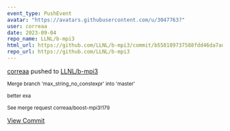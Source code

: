 ```yaml
---
event_type: PushEvent
avatar: "https://avatars.githubusercontent.com/u/3047763?"
user: correaa
date: 2023-09-04
repo_name: LLNL/b-mpi3
html_url: https://github.com/LLNL/b-mpi3/commit/b558189737588fdd46da7adb5a387f7cbafb224a
repo_url: https://github.com/LLNL/b-mpi3
---
```


<a href='https://github.com/correaa' target='_blank'>correaa</a> pushed to <a href='https://github.com/LLNL/b-mpi3' target='_blank'>LLNL/b-mpi3</a>

<small>Merge branch 'max_string_no_constexpr' into 'master'

better exa

See merge request correaa/boost-mpi3!179</small>

<a href='https://github.com/LLNL/b-mpi3/commit/b558189737588fdd46da7adb5a387f7cbafb224a' target='_blank'>View Commit</a>